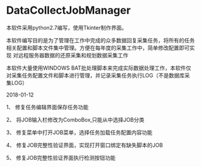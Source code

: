 
# DataCollectJobManager
本软件采用python2.7编写，使用Tkinter制作界面。

本软件编写目的是为了管理在工作中完成的众多数据回复采集任务，将所有的任务相关配置和脚本文件集中管理。方便在每年度的采集工作中，简单修改配置即可实现
对远程服务器数据的还原采集和规划数据采集工作

本软件大量使用WINDOWS BAT批处理脚本来完成实际数据处理工作，本软件仅对采集任务配置文件和脚本进行管理，并记录采集任务执行LOG（不是数据库采集LOG）

2018-01-12

1、 修复任务编辑界面保存任务功能

2、 将JOB输入栏修改为ComboBox,只能从中选择JOB分类

3、 修复菜单中打开JOB菜单，选择任务加载任务配置内容功能

4、 修复JOB完整性验证界面，实现打开窗口绑定有缺失脚本的JOB

5、 修复JOB完整性验证界面执行检测按钮功能
